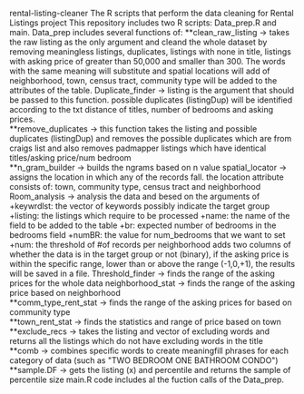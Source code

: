 rental-listing-cleaner
The R scripts that perform the data cleaning for Rental Listings project
This repository includes two R scripts: Data_prep.R and main.
Data_prep includes several functions of:
**clean_raw_listing -> takes the raw listing as the only argument and cleand the whole dataset by removing meaningless listings, duplicates, listings with none in title, listings with asking price of greater than 50,000 and smaller than 300.  The words with the same meaning will substitute and spatial locations will add of neighborhood, town, census tract, community type will be added to the attributes of the table.  Duplicate_finder -> listing is the argument that should be passed to this function. possible duplicates (listingDup) will be identified according to the txt distance of titles, number of bedrooms and asking prices.  
**remove_duplicates -> this function takes the listing and possible duplicates (listingDup) and removes the possible duplicates which are from craigs list and also removes padmapper listings which have identical titles/asking price/num bedroom  
**n_gram_builder -> builds the ngrams based on n value  spatial_locator -> assigns the location in which any of the records fall. the location attribute  consists of: town, community type, census tract and neighborhood  Room_analysis -> analysis the data and besed on the arguments of  +keywrdlst: the vector of keywords possibly indicate the target group +listing: the listings which require to be processed +name: the name of the field to be added to the table +br: expected number of bedrooms in the bedrooms field +numBR: the value for num_bedrooms that we want to set +num: the threshold of #of records per neighborhood adds two columns of whether the data is in the target group or not (binary), if the asking price is within the specific range, lower than or above the range (-1,0,+1), the results will be saved in a file.  Threshold_finder -> finds the range of the asking prices for the whole data  neighborhood_stat ->  finds the range of the asking price based on neighborhood  
**comm_type_rent_stat -> finds the range of the asking prices for based on community type  
**town_rent_stat -> finds the statistics and range of price based on town  
**exclude_recs -> takes the listing and vector of excluding words and returns all the listings which do not have excluding words in the title  
**comb -> combines specific words to create meaningfill phrases for each category of data (such as "TWO BEDROOM ONE BATHROOM CONDO")  
**sample.DF -> gets the listing (x) and percentile and returns the sample of percentile size  main.R code includes al the fuction calls of the Data_prep.
